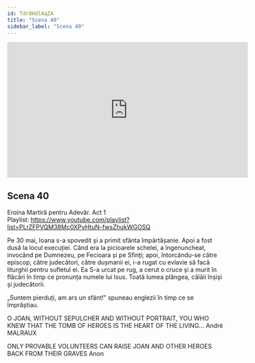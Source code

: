 ```yaml
---
id: Tdr8HdlAqZA
title: "Scena 40"
sidebar_label: "Scena 40"
---
```


<div class="video-float-container">
  <iframe
    width="560"
    height="315"
    src="https://www.youtube.com/embed/Tdr8HdlAqZA"
    title="YouTube video player"
    frameborder="0"
    allow="accelerometer; autoplay; clipboard-write; encrypted-media; gyroscope; picture-in-picture; web-share"
    referrerpolicy="strict-origin-when-cross-origin"
    allowfullscreen
  ></iframe>
</div>

## Scena 40

Eroina Martiră pentru Adevăr. Act 1   
Playlist: https://www.youtube.com/playlist?list=PLrZFPVQM38Mc0XPvHtuN-fwsZhukWGOSQ 

Pe 30 mai, Ioana s-a spovedit și a primit sfânta împărtășanie. Apoi a fost dusă la locul execuției. Când era la picioarele schelei, a îngenuncheat, invocând pe Dumnezeu, pe Fecioara și pe Sfinți; apoi, întorcându-se către episcop, către judecători, către dușmanii ei, i-a rugat cu evlavie să facă liturghii pentru sufletul ei. Ea S-a urcat pe rug, a cerut o cruce și a murit în flăcări în timp ce pronunța numele lui Isus. Toată lumea plângea, călăii înșiși și judecătorii.

„Suntem pierduți, am ars un sfânt!” spuneau englezii în timp ce se împrăștiau.

O JOAN, WITHOUT SEPULCHER AND WITHOUT PORTRAIT, YOU WHO KNEW THAT THE TOMB OF HEROES IS THE HEART OF THE LIVING... André MALRAUX

ONLY PROVABLE VOLUNTEERS CAN RAISE JOAN AND OTHER HEROES BACK FROM THEIR GRAVES Anon
